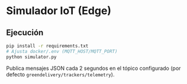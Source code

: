 # Simulador IoT (Edge)

## Ejecución
```bash
pip install -r requirements.txt
# Ajusta docker/.env (MQTT_HOST/MQTT_PORT)
python simulator.py
```
Publica mensajes JSON cada 2 segundos en el tópico configurado (por defecto `greendelivery/trackers/telemetry`).
